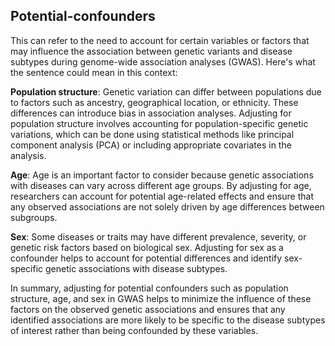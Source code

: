 ## Potential-confounders 
  This can refer to the need to account for certain variables or factors that may influence the association between genetic variants and disease subtypes during genome-wide association analyses (GWAS). Here's what the sentence could mean in this context:

**Population structure**: Genetic variation can differ between populations due to factors such as ancestry, geographical location, or ethnicity. These differences can introduce bias in association analyses. Adjusting for population structure involves accounting for population-specific genetic variations, which can be done using statistical methods like principal component analysis (PCA) or including appropriate covariates in the analysis.

**Age**: Age is an important factor to consider because genetic associations with diseases can vary across different age groups. By adjusting for age, researchers can account for potential age-related effects and ensure that any observed associations are not solely driven by age differences between subgroups.

**Sex**: Some diseases or traits may have different prevalence, severity, or genetic risk factors based on biological sex. Adjusting for sex as a confounder helps to account for potential differences and identify sex-specific genetic associations with disease subtypes.

In summary, adjusting for potential confounders such as population structure, age, and sex in GWAS helps to minimize the influence of these factors on the observed genetic associations and ensures that any identified associations are more likely to be specific to the disease subtypes of interest rather than being confounded by these variables.






